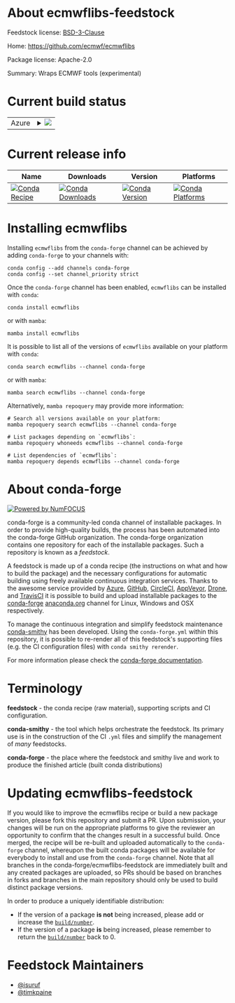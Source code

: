 About ecmwflibs-feedstock
=========================

Feedstock license: [BSD-3-Clause](https://github.com/conda-forge/ecmwflibs-feedstock/blob/main/LICENSE.txt)

Home: https://github.com/ecmwf/ecmwflibs

Package license: Apache-2.0

Summary: Wraps ECMWF tools (experimental)

Current build status
====================


<table>
    
  <tr>
    <td>Azure</td>
    <td>
      <details>
        <summary>
          <a href="https://dev.azure.com/conda-forge/feedstock-builds/_build/latest?definitionId=23409&branchName=main">
            <img src="https://dev.azure.com/conda-forge/feedstock-builds/_apis/build/status/ecmwflibs-feedstock?branchName=main">
          </a>
        </summary>
        <table>
          <thead><tr><th>Variant</th><th>Status</th></tr></thead>
          <tbody><tr>
              <td>linux_64_python3.10.____cpython</td>
              <td>
                <a href="https://dev.azure.com/conda-forge/feedstock-builds/_build/latest?definitionId=23409&branchName=main">
                  <img src="https://dev.azure.com/conda-forge/feedstock-builds/_apis/build/status/ecmwflibs-feedstock?branchName=main&jobName=linux&configuration=linux%20linux_64_python3.10.____cpython" alt="variant">
                </a>
              </td>
            </tr><tr>
              <td>linux_64_python3.11.____cpython</td>
              <td>
                <a href="https://dev.azure.com/conda-forge/feedstock-builds/_build/latest?definitionId=23409&branchName=main">
                  <img src="https://dev.azure.com/conda-forge/feedstock-builds/_apis/build/status/ecmwflibs-feedstock?branchName=main&jobName=linux&configuration=linux%20linux_64_python3.11.____cpython" alt="variant">
                </a>
              </td>
            </tr><tr>
              <td>linux_64_python3.12.____cpython</td>
              <td>
                <a href="https://dev.azure.com/conda-forge/feedstock-builds/_build/latest?definitionId=23409&branchName=main">
                  <img src="https://dev.azure.com/conda-forge/feedstock-builds/_apis/build/status/ecmwflibs-feedstock?branchName=main&jobName=linux&configuration=linux%20linux_64_python3.12.____cpython" alt="variant">
                </a>
              </td>
            </tr><tr>
              <td>linux_64_python3.13.____cp313</td>
              <td>
                <a href="https://dev.azure.com/conda-forge/feedstock-builds/_build/latest?definitionId=23409&branchName=main">
                  <img src="https://dev.azure.com/conda-forge/feedstock-builds/_apis/build/status/ecmwflibs-feedstock?branchName=main&jobName=linux&configuration=linux%20linux_64_python3.13.____cp313" alt="variant">
                </a>
              </td>
            </tr><tr>
              <td>linux_64_python3.9.____cpython</td>
              <td>
                <a href="https://dev.azure.com/conda-forge/feedstock-builds/_build/latest?definitionId=23409&branchName=main">
                  <img src="https://dev.azure.com/conda-forge/feedstock-builds/_apis/build/status/ecmwflibs-feedstock?branchName=main&jobName=linux&configuration=linux%20linux_64_python3.9.____cpython" alt="variant">
                </a>
              </td>
            </tr><tr>
              <td>osx_64_python3.10.____cpython</td>
              <td>
                <a href="https://dev.azure.com/conda-forge/feedstock-builds/_build/latest?definitionId=23409&branchName=main">
                  <img src="https://dev.azure.com/conda-forge/feedstock-builds/_apis/build/status/ecmwflibs-feedstock?branchName=main&jobName=osx&configuration=osx%20osx_64_python3.10.____cpython" alt="variant">
                </a>
              </td>
            </tr><tr>
              <td>osx_64_python3.11.____cpython</td>
              <td>
                <a href="https://dev.azure.com/conda-forge/feedstock-builds/_build/latest?definitionId=23409&branchName=main">
                  <img src="https://dev.azure.com/conda-forge/feedstock-builds/_apis/build/status/ecmwflibs-feedstock?branchName=main&jobName=osx&configuration=osx%20osx_64_python3.11.____cpython" alt="variant">
                </a>
              </td>
            </tr><tr>
              <td>osx_64_python3.12.____cpython</td>
              <td>
                <a href="https://dev.azure.com/conda-forge/feedstock-builds/_build/latest?definitionId=23409&branchName=main">
                  <img src="https://dev.azure.com/conda-forge/feedstock-builds/_apis/build/status/ecmwflibs-feedstock?branchName=main&jobName=osx&configuration=osx%20osx_64_python3.12.____cpython" alt="variant">
                </a>
              </td>
            </tr><tr>
              <td>osx_64_python3.13.____cp313</td>
              <td>
                <a href="https://dev.azure.com/conda-forge/feedstock-builds/_build/latest?definitionId=23409&branchName=main">
                  <img src="https://dev.azure.com/conda-forge/feedstock-builds/_apis/build/status/ecmwflibs-feedstock?branchName=main&jobName=osx&configuration=osx%20osx_64_python3.13.____cp313" alt="variant">
                </a>
              </td>
            </tr><tr>
              <td>osx_64_python3.9.____cpython</td>
              <td>
                <a href="https://dev.azure.com/conda-forge/feedstock-builds/_build/latest?definitionId=23409&branchName=main">
                  <img src="https://dev.azure.com/conda-forge/feedstock-builds/_apis/build/status/ecmwflibs-feedstock?branchName=main&jobName=osx&configuration=osx%20osx_64_python3.9.____cpython" alt="variant">
                </a>
              </td>
            </tr><tr>
              <td>win_64_python3.10.____cpython</td>
              <td>
                <a href="https://dev.azure.com/conda-forge/feedstock-builds/_build/latest?definitionId=23409&branchName=main">
                  <img src="https://dev.azure.com/conda-forge/feedstock-builds/_apis/build/status/ecmwflibs-feedstock?branchName=main&jobName=win&configuration=win%20win_64_python3.10.____cpython" alt="variant">
                </a>
              </td>
            </tr><tr>
              <td>win_64_python3.11.____cpython</td>
              <td>
                <a href="https://dev.azure.com/conda-forge/feedstock-builds/_build/latest?definitionId=23409&branchName=main">
                  <img src="https://dev.azure.com/conda-forge/feedstock-builds/_apis/build/status/ecmwflibs-feedstock?branchName=main&jobName=win&configuration=win%20win_64_python3.11.____cpython" alt="variant">
                </a>
              </td>
            </tr><tr>
              <td>win_64_python3.12.____cpython</td>
              <td>
                <a href="https://dev.azure.com/conda-forge/feedstock-builds/_build/latest?definitionId=23409&branchName=main">
                  <img src="https://dev.azure.com/conda-forge/feedstock-builds/_apis/build/status/ecmwflibs-feedstock?branchName=main&jobName=win&configuration=win%20win_64_python3.12.____cpython" alt="variant">
                </a>
              </td>
            </tr><tr>
              <td>win_64_python3.13.____cp313</td>
              <td>
                <a href="https://dev.azure.com/conda-forge/feedstock-builds/_build/latest?definitionId=23409&branchName=main">
                  <img src="https://dev.azure.com/conda-forge/feedstock-builds/_apis/build/status/ecmwflibs-feedstock?branchName=main&jobName=win&configuration=win%20win_64_python3.13.____cp313" alt="variant">
                </a>
              </td>
            </tr><tr>
              <td>win_64_python3.9.____cpython</td>
              <td>
                <a href="https://dev.azure.com/conda-forge/feedstock-builds/_build/latest?definitionId=23409&branchName=main">
                  <img src="https://dev.azure.com/conda-forge/feedstock-builds/_apis/build/status/ecmwflibs-feedstock?branchName=main&jobName=win&configuration=win%20win_64_python3.9.____cpython" alt="variant">
                </a>
              </td>
            </tr>
          </tbody>
        </table>
      </details>
    </td>
  </tr>
</table>

Current release info
====================

| Name | Downloads | Version | Platforms |
| --- | --- | --- | --- |
| [![Conda Recipe](https://img.shields.io/badge/recipe-ecmwflibs-green.svg)](https://anaconda.org/conda-forge/ecmwflibs) | [![Conda Downloads](https://img.shields.io/conda/dn/conda-forge/ecmwflibs.svg)](https://anaconda.org/conda-forge/ecmwflibs) | [![Conda Version](https://img.shields.io/conda/vn/conda-forge/ecmwflibs.svg)](https://anaconda.org/conda-forge/ecmwflibs) | [![Conda Platforms](https://img.shields.io/conda/pn/conda-forge/ecmwflibs.svg)](https://anaconda.org/conda-forge/ecmwflibs) |

Installing ecmwflibs
====================

Installing `ecmwflibs` from the `conda-forge` channel can be achieved by adding `conda-forge` to your channels with:

```
conda config --add channels conda-forge
conda config --set channel_priority strict
```

Once the `conda-forge` channel has been enabled, `ecmwflibs` can be installed with `conda`:

```
conda install ecmwflibs
```

or with `mamba`:

```
mamba install ecmwflibs
```

It is possible to list all of the versions of `ecmwflibs` available on your platform with `conda`:

```
conda search ecmwflibs --channel conda-forge
```

or with `mamba`:

```
mamba search ecmwflibs --channel conda-forge
```

Alternatively, `mamba repoquery` may provide more information:

```
# Search all versions available on your platform:
mamba repoquery search ecmwflibs --channel conda-forge

# List packages depending on `ecmwflibs`:
mamba repoquery whoneeds ecmwflibs --channel conda-forge

# List dependencies of `ecmwflibs`:
mamba repoquery depends ecmwflibs --channel conda-forge
```


About conda-forge
=================

[![Powered by
NumFOCUS](https://img.shields.io/badge/powered%20by-NumFOCUS-orange.svg?style=flat&colorA=E1523D&colorB=007D8A)](https://numfocus.org)

conda-forge is a community-led conda channel of installable packages.
In order to provide high-quality builds, the process has been automated into the
conda-forge GitHub organization. The conda-forge organization contains one repository
for each of the installable packages. Such a repository is known as a *feedstock*.

A feedstock is made up of a conda recipe (the instructions on what and how to build
the package) and the necessary configurations for automatic building using freely
available continuous integration services. Thanks to the awesome service provided by
[Azure](https://azure.microsoft.com/en-us/services/devops/), [GitHub](https://github.com/),
[CircleCI](https://circleci.com/), [AppVeyor](https://www.appveyor.com/),
[Drone](https://cloud.drone.io/welcome), and [TravisCI](https://travis-ci.com/)
it is possible to build and upload installable packages to the
[conda-forge](https://anaconda.org/conda-forge) [anaconda.org](https://anaconda.org/)
channel for Linux, Windows and OSX respectively.

To manage the continuous integration and simplify feedstock maintenance
[conda-smithy](https://github.com/conda-forge/conda-smithy) has been developed.
Using the ``conda-forge.yml`` within this repository, it is possible to re-render all of
this feedstock's supporting files (e.g. the CI configuration files) with ``conda smithy rerender``.

For more information please check the [conda-forge documentation](https://conda-forge.org/docs/).

Terminology
===========

**feedstock** - the conda recipe (raw material), supporting scripts and CI configuration.

**conda-smithy** - the tool which helps orchestrate the feedstock.
                   Its primary use is in the construction of the CI ``.yml`` files
                   and simplify the management of *many* feedstocks.

**conda-forge** - the place where the feedstock and smithy live and work to
                  produce the finished article (built conda distributions)


Updating ecmwflibs-feedstock
============================

If you would like to improve the ecmwflibs recipe or build a new
package version, please fork this repository and submit a PR. Upon submission,
your changes will be run on the appropriate platforms to give the reviewer an
opportunity to confirm that the changes result in a successful build. Once
merged, the recipe will be re-built and uploaded automatically to the
`conda-forge` channel, whereupon the built conda packages will be available for
everybody to install and use from the `conda-forge` channel.
Note that all branches in the conda-forge/ecmwflibs-feedstock are
immediately built and any created packages are uploaded, so PRs should be based
on branches in forks and branches in the main repository should only be used to
build distinct package versions.

In order to produce a uniquely identifiable distribution:
 * If the version of a package **is not** being increased, please add or increase
   the [``build/number``](https://docs.conda.io/projects/conda-build/en/latest/resources/define-metadata.html#build-number-and-string).
 * If the version of a package **is** being increased, please remember to return
   the [``build/number``](https://docs.conda.io/projects/conda-build/en/latest/resources/define-metadata.html#build-number-and-string)
   back to 0.

Feedstock Maintainers
=====================

* [@isuruf](https://github.com/isuruf/)
* [@timkpaine](https://github.com/timkpaine/)

